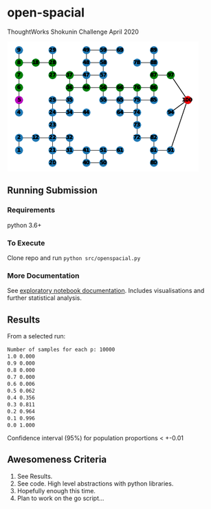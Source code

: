 # open-spacial
ThoughtWorks Shokunin Challenge April 2020

![I can haz food truck](https://raw.githubusercontent.com/safetydave/open-spacial/master/doc/can_haz_food.png)

## Running Submission

### Requirements

python 3.6+

### To Execute

Clone repo and run `python src/openspacial.py`

### More Documentation

See [exploratory notebook documentation](doc/OpenSpacial.pdf). Includes visualisations and further statistical analysis.

## Results

From a selected run:
```
Number of samples for each p: 10000
1.0 0.000
0.9 0.000
0.8 0.000
0.7 0.000
0.6 0.006
0.5 0.062
0.4 0.356
0.3 0.811
0.2 0.964
0.1 0.996
0.0 1.000
```

Confidence interval (95%) for population proportions < +-0.01

## Awesomeness Criteria

1. See Results.
2. See code. High level abstractions with python libraries.
3. Hopefully enough this time.
4. Plan to work on the go script...

